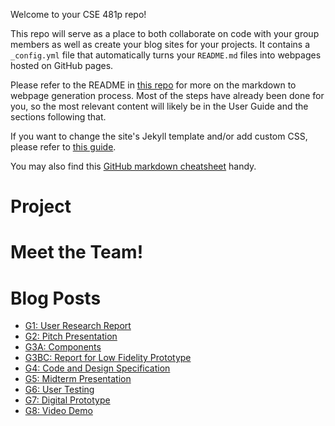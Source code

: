Welcome to your CSE 481p repo!

This repo will serve as a place to both collaborate on code with your group members as well as create your blog sites for your projects. It contains a `_config.yml` file that automatically turns your `README.md` files into webpages hosted on GitHub pages.

Please refer to the README in [this repo](https://github.com/nicolas-van/easy-markdown-to-github-pages) for more on the markdown to webpage generation process. Most of the steps have already been done for you, so the most relevant content will likely be in the User Guide and the sections following that.

If you want to change the site's Jekyll template and/or add custom CSS, please refer to [this guide](https://docs.github.com/en/pages/setting-up-a-github-pages-site-with-jekyll/adding-a-theme-to-your-github-pages-site-using-jekyll).

You may also find this [GitHub markdown cheatsheet](https://www.markdownguide.org/cheat-sheet) handy.


# Project

# Meet the Team!

# Blog Posts
- [G1: User Research Report](./_posts/G1.md)
- [G2: Pitch Presentation](./_posts/2024-03-09-G2.md)
- [G3A: Components](./_posts/2024-03-09-G3AC.md)
- [G3BC: Report for Low Fidelity Prototype](./_posts/2024-03-09-G3C.md)
- [G4: Code and Design Specification](./_posts/2024-03-09-G4.md)
- [G5: Midterm Presentation](./_posts/2024-03-09-G5.md)
- [G6: User Testing](./_posts/2024-03-09-G6.md)
- [G7: Digital Prototype](./_posts/2024-03-09-G7.md)
- [G8: Video Demo](./_posts/2024-03-09-G8.md)